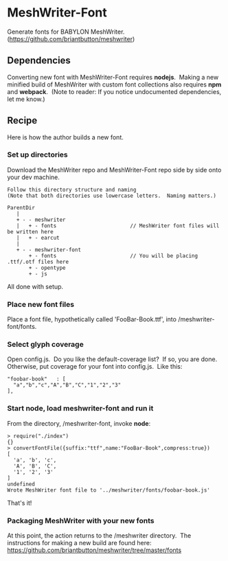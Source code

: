 # MeshWriter-Font

Generate fonts for BABYLON MeshWriter.&nbsp;
(https://github.com/briantbutton/meshwriter)

## Dependencies

Converting new font with MeshWriter-Font requires **nodejs**.&nbsp;
Making a new minified build of MeshWriter with custom font collections also requires **npm** and **webpack**.&nbsp;
(Note to reader:  If you notice undocumented dependencies, let me know.)&nbsp;

## Recipe

Here is how the author builds a new font.&nbsp;

### Set up directories

Download the MeshWriter repo and MeshWriter-Font repo side by side onto your dev machine.

	Follow this directory structure and naming
	(Note that both directories use lowercase letters.  Naming matters.)

	ParentDir
	   |
	   + - - meshwriter
	   |   + - fonts                        // MeshWriter font files will be written here
	   |   + - earcut
	   |
	   + - - meshwriter-font
	       + - fonts                        // You will be placing .ttf/.otf files here
	       + - opentype
	       + - js

All done with setup.

### Place new font files

Place a font file, hypothetically called 'FooBar-Book.ttf', into /meshwriter-font/fonts.&nbsp;

### Select glyph coverage

Open config.js.&nbsp;
Do you like the default-coverage list?&nbsp;
If so, you are done.&nbsp;
Otherwise, put coverage for your font into config.js.&nbsp;
Like this:

	"foobar-book"   : [	
	  "a","b","c","A","B","C","1","2","3"
	],

### Start node, load meshwriter-font and run it

From the directory, /meshwriter-font, invoke **node**:

	> require("./index")
	{}
	> convertFontFile({suffix:"ttf",name:"FooBar-Book",compress:true})
	[ 
	  'a', 'b', 'c',
	  'A', 'B', 'C',
	  '1', '2', '3'
	]
	undefined
	Wrote MeshWriter font file to '../meshwriter/fonts/foobar-book.js'

That's it!  

### Packaging MeshWriter with your new fonts

At this point, the action returns to the /meshwriter directory.&nbsp;
The instructions for making a new build are found here:  https://github.com/briantbutton/meshwriter/tree/master/fonts

